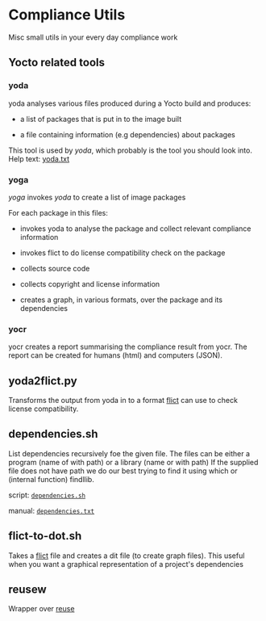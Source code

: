 # Compliance Utils

Misc small utils in your every day compliance work

## Yocto related tools

### yoda

yoda analyses various files produced during a Yocto build and produces:

* a list of packages that is put in to the image built

* a file containing information (e.g dependencies) about packages 

This tool is used by *yoda*, which probably is the tool you should
look into. Help text: [yoda.txt](doc/generated/yoda.txt)

### yoga

*yoga* invokes *yoda* to create a list of image packages 

For each package in this files:

* invokes yoda to analyse the package and collect relevant compliance information 

* invokes flict to do license compatibility check on the package

* collects source code

* collects copyright and license information

* creates a graph, in various formats, over the package and its dependencies

### yocr

yocr creates a report summarising the compliance result from yocr. The
report can be created for humans (html) and computers (JSON).

## yoda2flict.py

Transforms the output from yoda in to a format
[flict](github.com/vinland-technology/flict) can use to check license
compatibility.

## dependencies.sh

List dependencies recursively foe the given file. The files can be
either a program (name of with path) or a library (name or with path)
If the supplied file does not have path we do our best trying to find
it using which or (internal function) findllib.

script: [```dependencies.sh``` ](https://github.com/vinland-technology/compliance-utils/blob/main/bin/dependencies.sh)

manual: [```dependencies.txt``` ](generated/dependencies.txt)

## flict-to-dot.sh

Takes a [flict](github.com/vinland-technology/flict) file and creates
a dit file (to create graph files). This useful when you want a
graphical representation of a project's dependencies

## reusew

Wrapper over [reuse](https://reuse.software/)

